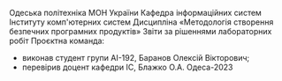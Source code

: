 Одеська політехніка МОН України
Кафедра інформаційних систем Інституту комп'ютерних систем
Дисципліна «Методологія створення безпечних програмних продуктів»
Звіти за рішеннями лабораторних робіт
Проєктна команда:
 - виконав студент групи АІ-192, Баранов Олексій Вікторович;
 - перевірив доцент кафедри ІС, Блажко О.А.
Одеса-2023
